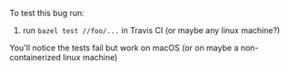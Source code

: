 To test this bug run:

1. run `bazel test //foo/...` in Travis CI (or maybe any linux machine?)

You'll notice the tests fail but work on macOS (or on maybe a non-containerized linux machine)
